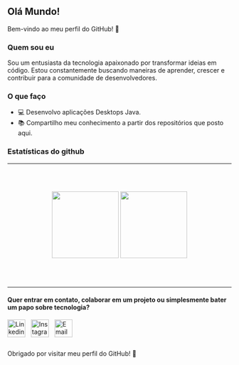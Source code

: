## Olá Mundo!

Bem-vindo ao meu perfil do GitHub! 🚀

### Quem sou eu

Sou um entusiasta da tecnologia apaixonado por transformar ideias em código. Estou constantemente buscando maneiras de aprender, crescer e contribuir para a comunidade de desenvolvedores.

### O que faço

- 💻 Desenvolvo aplicações Desktops Java.
- 📚 Compartilho meu conhecimento a partir dos repositórios que posto aqui.


### Estatísticas do github

------
 <br>
 <br>
 <p align="center">
  <img height="150" src="https://github-readme-stats.vercel.app/api/top-langs/?username=kauan-cancelier&layout=compact&hide=html&theme=dracula"/>
 
  
  <img height="150" src="https://github-readme-stats.vercel.app/api?username=kauan-cancelier&count_private=true&show_icons=true&theme=dracula&include_all_commits=true"/>
  </P><br>
<br>

------

#### Quer entrar em contato, colaborar em um projeto ou simplesmente bater um papo sobre tecnologia?


<a href="https://www.linkedin.com/in/kauan-mello-cancelier-a23b90233/">
  <img align="left" alt="Linkedin" width=40px style="padding-right:10px;" src="https://img.icons8.com/color/48/000000/linkedin.png"/>
</a>

<a href="https://www.instagram.com/kauancancelier/">
  <img align="left" alt="Instagram" width=40px style="padding-right:10px;" src="https://i0.wp.com/www.multarte.com.br/wp-content/uploads/2019/03/logo-instagram-png-fundo-transparente2.png?resize=696%2C696&ssl=1"/>
</a>

<a href="mailto:kauanmellocancelier2005@gmail.com">
  <img align="left" alt="Email" width=40px style="padding-right:10px;" src="https://logospng.org/download/gmail/logo-gmail-2048.png"/>
</a>

<br>
<br>
<br>
<br>
Obrigado por visitar meu perfil do GitHub! 🌟


